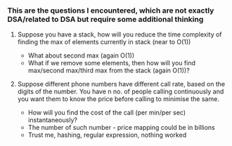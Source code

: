 ### This are the questions I encountered, which are not exactly DSA/related to DSA but require some additional thinking
1. Suppose you have a stack, how will you reduce the time complexity of finding the max of elements currently in stack (near to O(1))
    - What about second max (again O(1))
    - What if we remove some elements, then how will you find max/second max/third max from the stack (again O(1))?

2. Suppose different phone numbers have different call rate, based on the digits of the number. You have n no. of people calling continuously and you want them to know the price before calling to minimise the same.
    - How will you find the cost of the call (per min/per sec) instantaneously?
    - The number of such number - price mapping could be in billions
    - Trust me, hashing, regular expression, nothing worked
